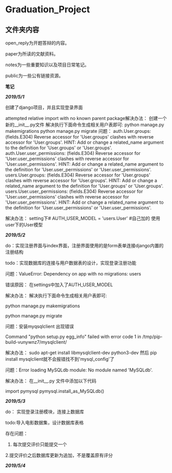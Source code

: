 # Graduation_Project
## 文件夹内容
   open_reply为开题答辩的内容。
   
   paper为所读的文献资料。
   
   notes为一些重要知识以及项目日常笔记。
   
   public为一些公有链接资源。
   
**笔记**

***2019/5/1***

创建了django项目，并且实现登录界面

attempted relative import with no known parent package解决办法：
创建一个新的__init__.py文件
 解决执行下面命令生成相关用户表即可:
    python manage.py  makemigrations
    python manage.py  migrate
问题：
auth.User.groups: (fields.E304) Reverse accessor for 'User.groups' clashes with reverse accessor for 'User.groups'.
	HINT: Add or change a related_name argument to the definition for 'User.groups' or 'User.groups'.
auth.User.user_permissions: (fields.E304) Reverse accessor for 'User.user_permissions' clashes with reverse accessor for 'User.user_permissions'.
	HINT: Add or change a related_name argument to the definition for 'User.user_permissions' or 'User.user_permissions'.
users.User.groups: (fields.E304) Reverse accessor for 'User.groups' clashes with reverse accessor for 'User.groups'.
	HINT: Add or change a related_name argument to the definition for 'User.groups' or 'User.groups'.
users.User.user_permissions: (fields.E304) Reverse accessor for 'User.user_permissions' clashes with reverse accessor for 'User.user_permissions'.
	HINT: Add or change a related_name argument to the definition for 'User.user_permissions' or 'User.user_permissions'.

解决办法：
setting下# AUTH_USER_MODEL = 'users.User'   #自己加的   使用user下的User模型

***2019/5/2***

do：实现注册界面与index界面，注册界面使用的是form表单连接django内置的注册结构

todo：实现数据库的连接与用户数据表的设计，实现登录注册功能


问题：ValueError: Dependency on app with no migrations: users

错误原因： 在settings中加入了AUTH_USER_MODEL 

解决办法： 
解决执行下面命令生成相关用户表即可:

python manage.py  makemigrations

python manage.py  migrate

问题：安装myqsqlclient 出现错误

Command "python setup.py egg_info" failed with error code 1 in /tmp/pip-build-vunywnz7/mysqlclient/

解决办法：
sudo  apt-get install libmysqlclient-dev python3-dev
然后
pip install mysqlclient就不会报错找不到'mysql_config'了

问题：Error loading MySQLdb module: No module named 'MySQLdb'.

解决办法：
在__init__.py 文件中添加以下代码

import pymysql
pymysql.install_as_MySQLdb()

***2019/5/3***

do：
实现登录注册模块，连接上数据库

todo:导入电影数据集，设计数据库表格

存在问题：
1. 每次提交评价只能提交一个

2.提交评价之后数据库更新为追加，不是覆盖原有评分

***2019/5/4***
